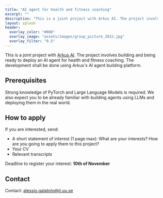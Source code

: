```yaml
---
title: "AI agent for health and fitness coaching"
excerpt: ""
description: "This is a joint project with Arkus AI. The project involves building and being ready to deploy an AI agent for health and fitness coaching."
layout: splash
header: 
  overlay_color: "#000"
  overlay_image: "assets/images/group_picture_2022.jpg"
  overlay_filter: "0.5"
---
```


This is a joint project with [Arkus AI](https://www.arkus.ai/). The project involves building and being ready to deploy an AI agent for health and fitness coaching. The development shall be done using Arkus's AI agent building platform.

## Prerequisites
Strong knowledge of PyTorch and Large Language Models is required. We also expect you to be already familiar with building agents using LLMs and deploying them in the real world.

## How to apply
If you are interested, send:
* A short statement of interest (1 page max): What are your interests? How are you going to apply them to this project?
* Your CV
* Relevant transcripts

Deadline to register your interest: **10th of November**

## Contact

Contact: [alessio.galatolo@it.uu.se](mailto:alessio.galatolo@it.uu.se)
